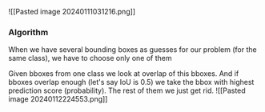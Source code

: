 ![[Pasted image 20240111031216.png]]

### Algorithm

When we have several bounding boxes as guesses for our problem (for the same class), we have to choose only one of them

Given bboxes from one class we look at overlap of this bboxes. And if bboxes overlap enough (let's say IoU is 0.5) we take the bbox with highest prediction score (probability). The rest of them we just get rid.
![[Pasted image 20240112224553.png]]
